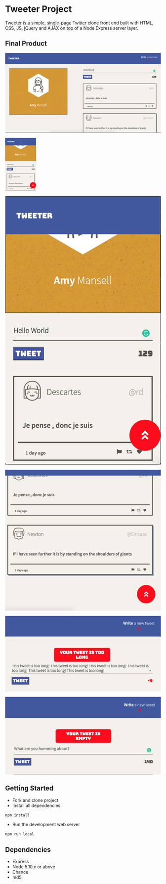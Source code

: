 # Tweeter Project

Tweeter is a simple, single-page Twitter clone front end built with HTML, CSS, JS, jQuery and AJAX on top of a Node Express server layer.

## Final Product

!["Screenshot of desktop layout"](https://github.com/emmanueletti/tweeter/blob/master/docs/tweeter%20-%20desktop.png)

<img src="https://github.com/emmanueletti/tweeter/blob/master/docs/tweeter-mobile.png" width="100">

!["Screenshot of mobile layout"](https://github.com/emmanueletti/tweeter/blob/master/docs/tweeter-mobile.png)

!["Screenshot of scroll"](https://github.com/emmanueletti/tweeter/blob/master/docs/tweeter%20-%20scroll.png)

!["Screenshot of error 1"](https://github.com/emmanueletti/tweeter/blob/master/docs/tweeter%20-%20error%201.png)

!["Screenshot of error 2"](https://github.com/emmanueletti/tweeter/blob/master/docs/tweeter%20-%20error%202.png)

## Getting Started

- Fork and clone project
- Install all dependencies

```bash
npm install
```

- Run the development web server

```bash
npm run local
```

## Dependencies

- Express
- Node 5.10.x or above
- Chance
- md5
